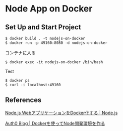 # Node App on Docker

## Set Up and Start Project

```docker
$ docker build . -t nodejs-on-docker
$ docker run -p 49160:8080 -d nodejs-on-docker
```

コンテナに入る

```
$ docker exec -it nodejs-on-docker /bin/bash
```

Test

```
$ docker ps
$ curl -i localhost:49160
```

## References

[Node.js WebアプリケーションをDocker化する | Node.js](https://nodejs.org/ja/docs/guides/nodejs-docker-webapp/)

[Auth0 Blog | Dockerを使ってNode開発環境を作る](https://auth0.com/blog/jp-use-docker-to-create-a-node-development-environment/)
